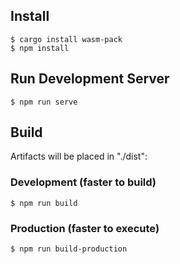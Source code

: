 ## Install
```
$ cargo install wasm-pack
$ npm install
```

## Run Development Server
```
$ npm run serve
```

## Build
Artifacts will be placed in "./dist":

### Development (faster to build)
```
$ npm run build
```

### Production (faster to execute)
```
$ npm run build-production
```
